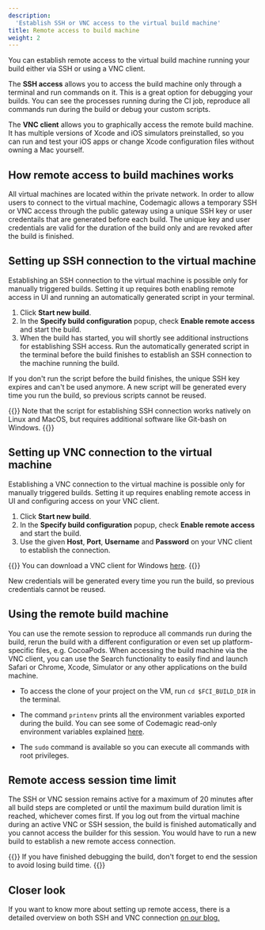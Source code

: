 ```yaml
---
description:
  'Establish SSH or VNC access to the virtual build machine'
title: Remote access to build machine
weight: 2
---
```


You can establish remote access to the virtual build machine running your build either via SSH or using a VNC client. 

The **SSH access** allows you to access the build machine only through a terminal and run commands on it. This is a great option for debugging your builds. You can see the processes running during the CI job, reproduce all commands run during the build or debug your custom scripts.

The **VNC client** allows you to graphically access the remote build machine. It has multiple versions of Xcode and iOS simulators preinstalled, so you can run and test your iOS apps or change Xcode configuration files without owning a Mac yourself. 

## How remote access to build machines works

All virtual machines are located within the private network. In order to allow users to connect to the virtual machine, Codemagic allows a temporary SSH or VNC access through the public gateway using a unique SSH key or user credentails that are generated before each build. The unique key and user credentials are valid for the duration of the build only and are revoked after the build is finished.

## Setting up SSH connection to the virtual machine

Establishing an SSH connection to the virtual machine is possible only for manually triggered builds. Setting it up requires both enabling remote access in UI and running an automatically generated script in your terminal.

1. Click **Start new build**.
2. In the **Specify build configuration** popup, check **Enable remote access** and start the build.
3. When the build has started, you will shortly see additional instructions for establishing SSH access. Run the automatically generated script in the terminal before the build finishes to establish an SSH connection to the machine running the build.

If you don't run the script before the build finishes, the unique SSH key expires and can't be used anymore. A new script will be generated every time you run the build, so previous scripts cannot be reused.

{{<notebox>}}
Note that the script for establishing SSH connection works natively on Linux and MacOS, but requires additional software like Git-bash on Windows.
{{</notebox>}}

## Setting up VNC connection to the virtual machine

Establishing a VNC connection to the virtual machine is possible only for manually triggered builds. Setting it up requires enabling remote access in UI and configuring access on your VNC client.

1. Click **Start new build**.
2. In the **Specify build configuration** popup, check **Enable remote access** and start the build.
3. Use the given **Host**, **Port**, **Username** and **Password** on your VNC client to establish the connection.

{{<notebox>}}
You can download a VNC client for Windows [here](https://www.realvnc.com/en/connect/download/viewer/windows/).
{{</notebox>}}

New credentials will be generated every time you run the build, so previous credentials cannot be reused.

## Using the remote build machine

You can use the remote session to reproduce all commands run during the build, rerun the build with a different configuration or even set up platform-specific files, e.g. CocoaPods. When accessing the build machine via the VNC client, you can use the Search functionality to easily find and launch Safari or Chrome, Xcode, Simulator or any other applications on the build machine.

* To access the clone of your project on the VM, run `cd $FCI_BUILD_DIR` in the terminal. 

* The command `printenv` prints all the environment variables exported during the build. You can see some of Codemagic read-only environment variables explained [here](https://docs.codemagic.io/building/environment-variables/#codemagic-read-only-environment-variables).

* The `sudo` command is available so you can execute all commands with root privileges.

## Remote access session time limit

The SSH or VNC session remains active for a maximum of 20 minutes after all build steps are completed or until the maximum build duration limit is reached, whichever comes first. If you log out from the virtual machine during an active VNC or SSH session, the build is finished automatically and you cannot access the builder for this session. You would have to run a new build to establish a new remote access connection.

{{<notebox>}}
If you have finished debugging the build, don't forget to end the session to avoid losing build time.
{{</notebox>}}

## Closer look

If you want to know more about setting up remote access, there is a detailed overview on both SSH and VNC connection <a href="https://blog.codemagic.io/remote-access-to-virtual-mac-build-machine/" target="_blank" onclick="sendGtag('Link_in_docs_clicked','dynamic-workflows-with-codemagic-api')">on our blog.</a>